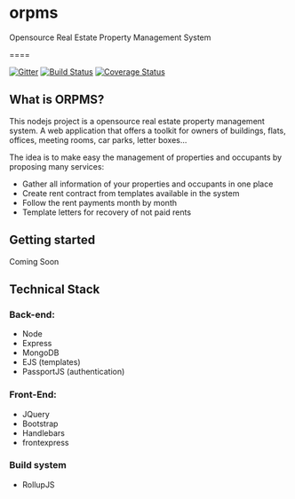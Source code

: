 # orpms
Opensource Real Estate Property Management System


====

[![Gitter](https://badges.gitter.im/Join%20Chat.svg)](https://gitter.im/orpms)
[![Build Status](https://travis-ci.org/orpms/orpms.svg?branch=master)](https://travis-ci.org/orpms/orpms)
[![Coverage Status](https://coveralls.io/repos/github/orpms/orpms/badge.svg?branch=master)](https://coveralls.io/github/orpms/orpms?branch=master)


## What is ORPMS?

This nodejs project is a opensource real estate property management system. 
A web application that offers a toolkit for owners of buildings, flats, offices, meeting rooms, car parks, letter boxes...

The idea is to make easy the management of properties and occupants by proposing many services:
 - Gather all information of your properties and occupants in one place
 - Create rent contract from templates available in the system
 - Follow the rent payments month by month
 - Template letters for recovery of not paid rents


## Getting started

Coming Soon

## Technical Stack


### Back-end:
* Node
* Express
* MongoDB 
* EJS (templates)
* PassportJS (authentication)

### Front-End:
* JQuery
* Bootstrap
* Handlebars
* frontexpress

### Build system 
 * RollupJS

